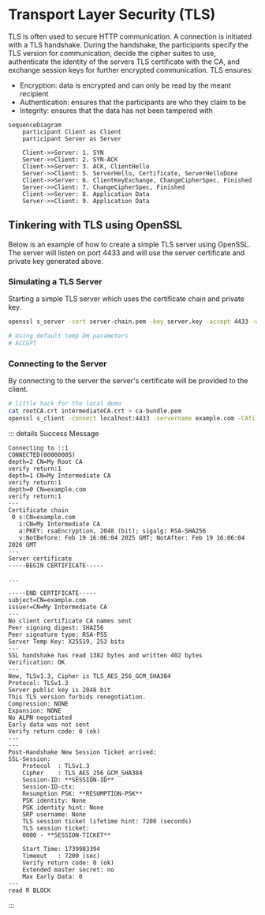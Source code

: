 # Transport Layer Security (TLS)

TLS is often used to secure HTTP communication. A connection is initiated with a TLS handshake. During the handshake, the participants specify the TLS version for
communication, decide the cipher suites to use, authenticate the identity of the servers TLS certificate with the CA, and exchange session keys for further encrypted
communication. TLS ensures:

- Encryption: data is encrypted and can only be read by the meant recipient
- Authentication: ensures that the participants are who they claim to be
- Integrity: ensures that the data has not been tampered with

```mermaid
sequenceDiagram
    participant Client as Client
    participant Server as Server

    Client->>Server: 1. SYN
    Server->>Client: 2. SYN-ACK
    Client->>Server: 3. ACK, ClientHello
    Server->>Client: 5. ServerHello, Certificate, ServerHelloDone
    Client->>Server: 6. ClientKeyExchange, ChangeCipherSpec, Finished
    Server->>Client: 7. ChangeCipherSpec, Finished
    Client->>Server: 8. Application Data
    Server->>Client: 9. Application Data
```

## Tinkering with TLS using OpenSSL

Below is an example of how to create a simple TLS server using OpenSSL. The server will listen on port 4433 and will use the server certificate and private key
generated above.

### Simulating a TLS Server

Starting a simple TLS server which uses the certificate chain and private key.

```bash
openssl s_server -cert server-chain.pem -key server.key -accept 4433 -www

# Using default temp DH parameters
# ACCEPT
```

### Connecting to the Server

By connecting to the server the server's certificate will be provided to the client.

```bash
# little hack for the local demo
cat rootCA.crt intermediateCA.crt > ca-bundle.pem
openssl s_client -connect localhost:4433 -servername example.com -CAfile ca-bundle.pem
```

::: details Success Message

```text
Connecting to ::1
CONNECTED(00000005)
depth=2 CN=My Root CA
verify return:1
depth=1 CN=My Intermediate CA
verify return:1
depth=0 CN=example.com
verify return:1
---
Certificate chain
 0 s:CN=example.com
   i:CN=My Intermediate CA
   a:PKEY: rsaEncryption, 2048 (bit); sigalg: RSA-SHA256
   v:NotBefore: Feb 19 16:06:04 2025 GMT; NotAfter: Feb 19 16:06:04 2026 GMT
---
Server certificate
-----BEGIN CERTIFICATE-----

...

-----END CERTIFICATE-----
subject=CN=example.com
issuer=CN=My Intermediate CA
---
No client certificate CA names sent
Peer signing digest: SHA256
Peer signature type: RSA-PSS
Server Temp Key: X25519, 253 bits
---
SSL handshake has read 1382 bytes and written 402 bytes
Verification: OK
---
New, TLSv1.3, Cipher is TLS_AES_256_GCM_SHA384
Protocol: TLSv1.3
Server public key is 2048 bit
This TLS version forbids renegotiation.
Compression: NONE
Expansion: NONE
No ALPN negotiated
Early data was not sent
Verify return code: 0 (ok)
---
---
Post-Handshake New Session Ticket arrived:
SSL-Session:
    Protocol  : TLSv1.3
    Cipher    : TLS_AES_256_GCM_SHA384
    Session-ID: **SESSION-ID**
    Session-ID-ctx:
    Resumption PSK: **RESUMPTION-PSK**
    PSK identity: None
    PSK identity hint: None
    SRP username: None
    TLS session ticket lifetime hint: 7200 (seconds)
    TLS session ticket:
    0000 - **SESSION-TICKET**

    Start Time: 1739983394
    Timeout   : 7200 (sec)
    Verify return code: 0 (ok)
    Extended master secret: no
    Max Early Data: 0
---
read R BLOCK
```

:::
